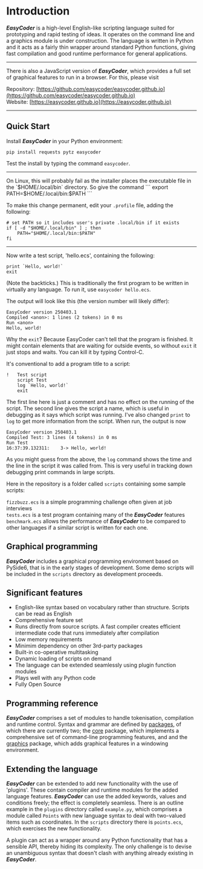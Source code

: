 # Introduction
**_EasyCoder_** is a high-level English-like scripting language suited for prototyping and rapid testing of ideas. It operates on the command line and a graphics module is under construction. The language is written in Python and it acts as a fairly thin wrapper around standard Python functions, giving fast compilation and good runtime performance for general applications.
<hr>

There is also a JavaScript version of **_EasyCoder_**, which provides a full set of graphical features to run in a browser. For this, please visit

Repository: [https://github.com/easycoder/easycoder.github.io](https://github.com/easycoder/easycoder.github.io)  
Website: [https://easycoder.github.io](https://easycoder.github.io)
<hr>

## Quick Start
Install **_EasyCoder_** in your Python environment:
```
pip install requests pytz easycoder
```

Test the install by typing the command `easycoder`.
<hr>
On Linux, this will probably fail as the installer places the executable file in the `$HOME/.local/bin` directory. So give the command
```
    export PATH=$HOME/.local/bin:$PATH
```

To make this change permanent, edit your `.profile` file, adding the following:
```
# set PATH so it includes user's private .local/bin if it exists
if [ -d "$HOME/.local/bin" ] ; then
    PATH="$HOME/.local/bin:$PATH"
fi
```
<hr>

Now write a test script, 'hello.ecs', containing the following:
```
print `Hello, world!`
exit
```
(Note the backticks.) This is traditionally the first program to be written in virtually any language. To run it, use `easycoder hello.ecs`.

The output will look like this (the version number will likely differ):
```
EasyCoder version 250403.1
Compiled <anon>: 1 lines (2 tokens) in 0 ms
Run <anon>
Hello, world!
```

Why the `exit`? Because EasyCoder can't tell that the program is finished. It might contain elements that are waiting for outside events, so without `exit` it just stops and waits. You can kill it by typing Control-C.

It's conventional to add a program title to a script:
```
!   Test script
    script Test
    log `Hello, world!`
    exit
```

The first line here is just a comment and has no effect on the running of the script.   The second line gives the script a name, which is useful in debugging as it says which script was running. I've also changed `print` to `log` to get more information from the script. When run, the output is now
```
EasyCoder version 250403.1
Compiled Test: 3 lines (4 tokens) in 0 ms
Run Test
16:37:39.132311:    3-> Hello, world!
```

As you might guess from the above, the `log` command shows the time and the line in the script it was called from. This is very useful in tracking down debugging print commands in large scripts.

Here in the repository is a folder called `scripts` containing some sample scripts:

`fizzbuzz.ecs` is a simple programming challenge often given at job interviews  
`tests.ecs` is a test program containing many of the **_EasyCoder_** features  
`benchmark.ecs` allows the performance of **_EasyCoder_** to be compared to other languages if a similar script is written for each one.

## Graphical programming
**_EasyCoder_** includes a graphical programming environment based on PySide6, that is in the early stages of development. Some demo scripts will be included in the `scripts` directory as development proceeds.

## Significant features

 - English-like syntax based on vocabulary rather than structure. Scripts can be read as English
 - Comprehensive feature set
 - Runs directly from source scripts. A fast compiler creates efficient intermediate code that runs immediately after compilation
 - Low memory requirements
 - Minimim dependency on other 3rd-party packages
 - Built-in co-operative multitasking
 - Dynamic loading of scripts on demand
 - The language can be extended seamlessly using plugin function modules
 - Plays well with any Python code
 - Fully Open Source

## Programming reference

**_EasyCoder_** comprises a set of modules to handle tokenisation, compilation and runtime control. Syntax and grammar are defined by [packages](doc/README.md), of which there are currently two; the [core](doc/core/README.md) package, which implements a comprehensive set of command-line programming features, and and the [graphics](doc/graphics/README.md) package, which adds graphical features in a windowing environment.

## Extending the language

**_EasyCoder_** can be extended to add new functionality with the use of 'plugins'. These contain compiler and runtime modules for the added language features. **_EasyCoder_** can use the added keywords, values and conditions freely; the effect is completely seamless. There is an outline example in the `plugins` directory called `example.py`, which comprises a module called `Points` with new language syntax to deal with two-valued items such as coordinates. In the `scripts` directory there is `points.ecs`, which exercises the new functionality.

A plugin can act as a wrapper around any Python functionality that has a sensible API, thereby hiding its complexity. The only challenge is to devise an unambiguous syntax that doesn't clash with anything already existing in **_EasyCoder_**.

